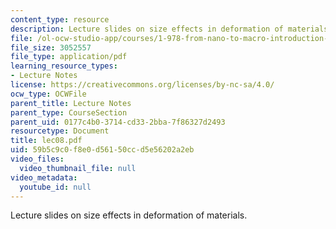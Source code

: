 ```yaml
---
content_type: resource
description: Lecture slides on size effects in deformation of materials.
file: /ol-ocw-studio-app/courses/1-978-from-nano-to-macro-introduction-to-atomistic-modeling-techniques-january-iap-2007/59b5c9c0f8e0d56150ccd5e56202a2eb_lec08.pdf
file_size: 3052557
file_type: application/pdf
learning_resource_types:
- Lecture Notes
license: https://creativecommons.org/licenses/by-nc-sa/4.0/
ocw_type: OCWFile
parent_title: Lecture Notes
parent_type: CourseSection
parent_uid: 0177c4b0-3714-cd33-2bba-7f86327d2493
resourcetype: Document
title: lec08.pdf
uid: 59b5c9c0-f8e0-d561-50cc-d5e56202a2eb
video_files:
  video_thumbnail_file: null
video_metadata:
  youtube_id: null
---
```

Lecture slides on size effects in deformation of materials.